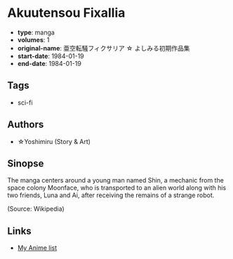 # Akuutensou Fixallia

-   **type**: manga
-   **volumes**: 1
-   **original-name**: 亜空転騒フィクサリア ☆ よしみる初期作品集
-   **start-date**: 1984-01-19
-   **end-date**: 1984-01-19

## Tags

-   sci-fi

## Authors

-   ☆Yoshimiru (Story & Art)

## Sinopse

The manga centers around a young man named Shin, a mechanic from the space colony Moonface, who is transported to an alien world along with his two friends, Luna and Ai, after receiving the remains of a strange robot.

(Source: Wikipedia)

## Links

-   [My Anime list](https://myanimelist.net/manga/87930/Akuutensou_Fixallia)
